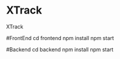 # XTrack
XTrack

#FrontEnd
cd frontend
npm install
npm start

#Backend
cd backend
npm install 
npm start
